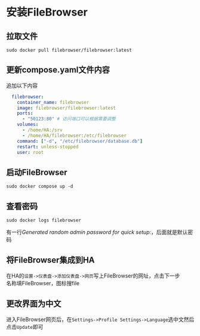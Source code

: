 # 安装FileBrowser

## 拉取文件
```shell
sudo docker pull filebrowser/filebrowser:latest
```

## 更新compose.yaml文件内容
追加以下内容
```yaml
  filebrowser:
    container_name: filebrowser
    image: filebrowser/filebrowser:latest
    ports:
      - "50123:80" # 访问端口可以根据需要调整
    volumes:
      - /home/HA:/srv
      - /home/HA/filebrowser:/etc/filebrowser
    command: ["-d", "/etc/filebrowser/database.db"]
    restart: unless-stopped
    user: root
```

## 启动FileBrowser
```shell
sudo docker compose up -d
```

## 查看密码
```shell
sudo docker logs filebrowser
```
有一行*Generated random admin password for quick setup:*，后面就是默认密码

## 将FileBrowser集成到HA
在HA的`设置->仪表盘->添加仪表盘->网页`写上FileBrowser的网址，点击下一步  
名称填FileBrowser，图标搜file

## 更改界面为中文
进入FileBrowser网页后，在`Settings->Profile Settings->Language`选中文然后点击`Update`即可
